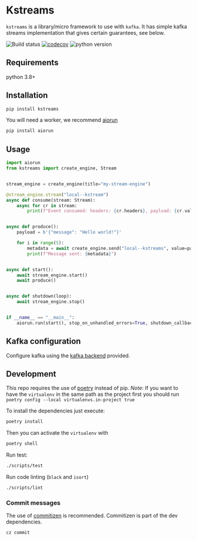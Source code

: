 # Kstreams

`kstreams` is a library/micro framework to use with `kafka`. It has simple kafka streams implementation that gives certain guarantees, see below.

![Build status](https://github.com/kpn/kstreams/actions/workflows/pr-tests.yaml/badge.svg?branch=master)
[![codecov](https://codecov.io/gh/kpn/kstreams/branch/master/graph/badge.svg?token=t7pxIPtphF)](https://codecov.io/gh/kpn/kstreams)
![python version](https://img.shields.io/badge/python-3.8%2B-yellowgreen)

## Requirements

python 3.8+

## Installation

```bash
pip install kstreams
```

You will need a worker, we recommend [aiorun](https://github.com/cjrh/aiorun)

```bash
pip install aiorun
```

## Usage

```python
import aiorun
from kstreams import create_engine, Stream


stream_engine = create_engine(title="my-stream-engine")

@stream_engine.stream("local--kstream")
async def consume(stream: Stream):
    async for cr in stream:
        print(f"Event consumed: headers: {cr.headers}, payload: {cr.value}")


async def produce():
    payload = b'{"message": "Hello world!"}'

    for i in range(5):
        metadata = await create_engine.send("local--kstreams", value=payload)
        print(f"Message sent: {metadata}")


async def start():
    await stream_engine.start()
    await produce()


async def shutdown(loop):
    await stream_engine.stop()


if __name__ == "__main__":
    aiorun.run(start(), stop_on_unhandled_errors=True, shutdown_callback=shutdown)
```

## Kafka configuration

Configure kafka using the [kafka backend](./backends.md) provided.

## Development

This repo requires the use of [poetry](https://python-poetry.org/docs/basic-usage/) instead of pip.
*Note*: If you want to have the `virtualenv` in the same path as the project first you should run `poetry config --local virtualenvs.in-project true`

To install the dependencies just execute:

```bash
poetry install
```

Then you can activate the `virtualenv` with

```bash
poetry shell
```

Run test:

```bash
./scripts/test
```

Run code linting (`black` and `isort`)

```bash
./scripts/lint
```

### Commit messages

The use of [commitizen](https://commitizen-tools.github.io/commitizen/) is recommended. Commitizen is part of the dev dependencies.

```bash
cz commit
```
